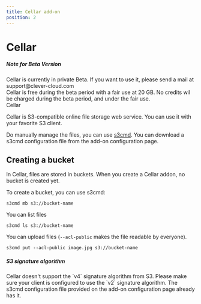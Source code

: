 ```yaml
---
title: Cellar add-on
position: 2
---
```


# Cellar <span class="cc-beta pull-right" title="Currently in private Beta version"></span>
<div class="alert alert-hot-problems">
  <h5>Note for Beta Version</h5>
  <div>Cellar is currently in private Beta. If you want to use it, please send a mail at support@clever-cloud.com<br />
  Cellar is free during the beta period with a fair use at 20 GB. No credits wil be charged during the beta period,
  and under the fair use.</div>
</div>
Cellar

Cellar is S3-compatible online file storage web service. You can use it with
your favorite S3 client.

Do manually manage the files, you can use [s3cmd](http://s3tools.org/s3cmd).
You can download a s3cmd configuration file from the add-on configuration
page.

## Creating a bucket

In Cellar, files are stored in buckets. When you create a Cellar addon, no
bucket is created yet.

To create a bucket, you can use s3cmd:

    s3cmd mb s3://bucket-name

You can list files

    s3cmd ls s3://bucket-name

You can upload files (`--acl-public` makes the file readable by everyone).

    s3cmd put --acl-public image.jpg s3://bucket-name

<div class="alert alert-hot-problems">
  <h5>S3 signature algorithm</h5>
  <div>Cellar doesn't support the `v4` signature algorithm from S3. Please make sure
       your client is configured to use the `v2` signature algorithm. The
      s3cmd configuration file provided on the add-on configuration page already has it.
  </div>
</div>
